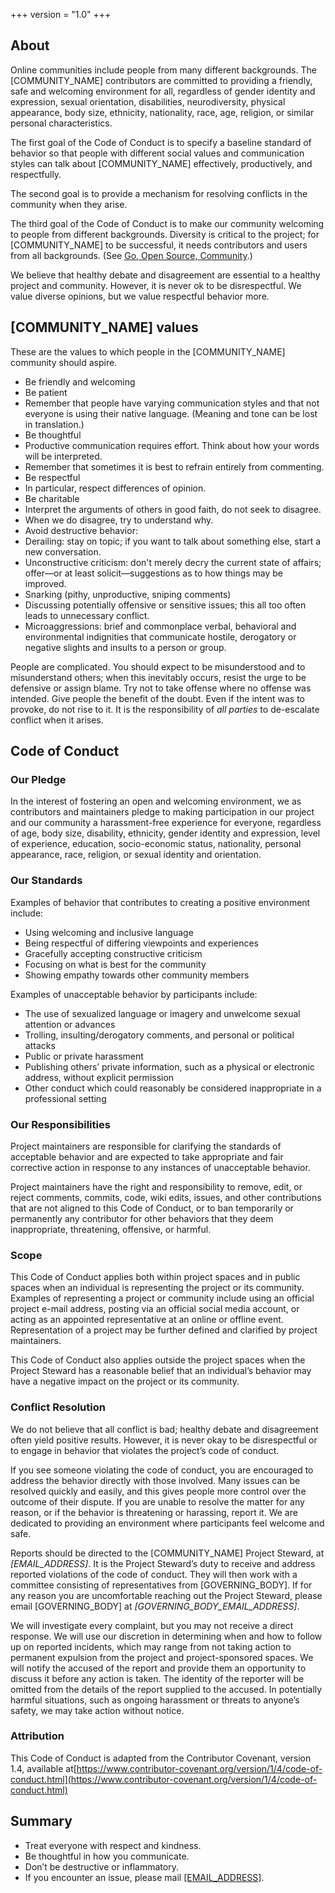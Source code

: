 +++
version = "1.0"
+++

## About

Online communities include people from many different backgrounds. The [COMMUNITY_NAME] contributors are committed to providing a friendly, safe and welcoming environment for all, regardless of gender identity and expression, sexual orientation, disabilities, neurodiversity, physical appearance, body size, ethnicity, nationality, race, age, religion, or similar personal characteristics.

The first goal of the Code of Conduct is to specify a baseline standard of behavior so that people with different social values and communication styles can talk about [COMMUNITY_NAME] effectively, productively, and respectfully.

The second goal is to provide a mechanism for resolving conflicts in the community when they arise.

The third goal of the Code of Conduct is to make our community welcoming to people from different backgrounds. Diversity is critical to the project; for [COMMUNITY_NAME] to be successful, it needs contributors and users from all backgrounds. (See [Go, Open Source, Community](https://blog.golang.org/open-source).)

We believe that healthy debate and disagreement are essential to a healthy project and community. However, it is never ok to be disrespectful. We value diverse opinions, but we value respectful behavior more.

## [COMMUNITY_NAME] values

These are the values to which people in the [COMMUNITY_NAME] community should aspire.

- Be friendly and welcoming
- Be patient 
 - Remember that people have varying communication styles and that not everyone is using their native language. (Meaning and tone can be lost in translation.) 
- Be thoughtful 
 - Productive communication requires effort. Think about how your words will be interpreted. 
 - Remember that sometimes it is best to refrain entirely from commenting. 
- Be respectful 
 - In particular, respect differences of opinion. 
- Be charitable 
 - Interpret the arguments of others in good faith, do not seek to disagree. 
 - When we do disagree, try to understand why. 
- Avoid destructive behavior: 
 - Derailing: stay on topic; if you want to talk about something else, start a new conversation. 
 - Unconstructive criticism: don't merely decry the current state of affairs; offer—or at least solicit—suggestions as to how things may be improved. 
 - Snarking (pithy, unproductive, sniping comments) 
 - Discussing potentially offensive or sensitive issues; this all too often leads to unnecessary conflict. 
 - Microaggressions: brief and commonplace verbal, behavioral and environmental indignities that communicate hostile, derogatory or negative slights and insults to a person or group. 

People are complicated. You should expect to be misunderstood and to misunderstand others; when this inevitably occurs, resist the urge to be defensive or assign blame. Try not to take offense where no offense was intended. Give people the benefit of the doubt. Even if the intent was to provoke, do not rise to it. It is the responsibility of _all parties_ to de-escalate conflict when it arises.

## Code of Conduct

### Our Pledge

In the interest of fostering an open and welcoming environment, we as contributors and maintainers pledge to making participation in our project and our community a harassment-free experience for everyone, regardless of age, body size, disability, ethnicity, gender identity and expression, level of experience, education, socio-economic status, nationality, personal appearance, race, religion, or sexual identity and orientation.

### Our Standards

Examples of behavior that contributes to creating a positive environment include:

- Using welcoming and inclusive language
- Being respectful of differing viewpoints and experiences
- Gracefully accepting constructive criticism
- Focusing on what is best for the community
- Showing empathy towards other community members

Examples of unacceptable behavior by participants include:

- The use of sexualized language or imagery and unwelcome sexual attention or advances
- Trolling, insulting/derogatory comments, and personal or political attacks
- Public or private harassment
- Publishing others’ private information, such as a physical or electronic address, without explicit permission
- Other conduct which could reasonably be considered inappropriate in a professional setting

### Our Responsibilities

Project maintainers are responsible for clarifying the standards of acceptable behavior and are expected to take appropriate and fair corrective action in response to any instances of unacceptable behavior.

Project maintainers have the right and responsibility to remove, edit, or reject comments, commits, code, wiki edits, issues, and other contributions that are not aligned to this Code of Conduct, or to ban temporarily or permanently any contributor for other behaviors that they deem inappropriate, threatening, offensive, or harmful.

### Scope

This Code of Conduct applies both within project spaces and in public spaces when an individual is representing the project or its community. Examples of representing a project or community include using an official project e-mail address, posting via an official social media account, or acting as an appointed representative at an online or offline event. Representation of a project may be further defined and clarified by project maintainers.

This Code of Conduct also applies outside the project spaces when the Project Steward has a reasonable belief that an individual’s behavior may have a negative impact on the project or its community.

### Conflict Resolution

We do not believe that all conflict is bad; healthy debate and disagreement often yield positive results. However, it is never okay to be disrespectful or to engage in behavior that violates the project’s code of conduct.

If you see someone violating the code of conduct, you are encouraged to address the behavior directly with those involved. Many issues can be resolved quickly and easily, and this gives people more control over the outcome of their dispute. If you are unable to resolve the matter for any reason, or if the behavior is threatening or harassing, report it. We are dedicated to providing an environment where participants feel welcome and safe.

Reports should be directed to the [COMMUNITY_NAME] Project Steward, at _[EMAIL_ADDRESS]_. It is the Project Steward’s duty to receive and address reported violations of the code of conduct. They will then work with a committee consisting of representatives from [GOVERNING_BODY]. If for any reason you are uncomfortable reaching out the Project Steward, please email [GOVERNING_BODY] at _[GOVERNING_BODY_EMAIL_ADDRESS]_.

We will investigate every complaint, but you may not receive a direct response. We will use our discretion in determining when and how to follow up on reported incidents, which may range from not taking action to permanent expulsion from the project and project-sponsored spaces. We will notify the accused of the report and provide them an opportunity to discuss it before any action is taken. The identity of the reporter will be omitted from the details of the report supplied to the accused. In potentially harmful situations, such as ongoing harassment or threats to anyone’s safety, we may take action without notice.

### Attribution

This Code of Conduct is adapted from the Contributor Covenant, version 1.4, available at[https://www.contributor-covenant.org/version/1/4/code-of-conduct.html](https://www.contributor-covenant.org/version/1/4/code-of-conduct.html)

## Summary

- Treat everyone with respect and kindness.
- Be thoughtful in how you communicate.
- Don’t be destructive or inflammatory.
- If you encounter an issue, please mail [[EMAIL_ADDRESS]](mailto:[EMAIL_ADDRESS]).